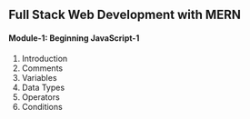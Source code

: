 ## Full Stack Web Development with MERN

#### Module-1: Beginning JavaScript-1

1. Introduction
1. Comments
1. Variables
1. Data Types
1. Operators
1. Conditions
